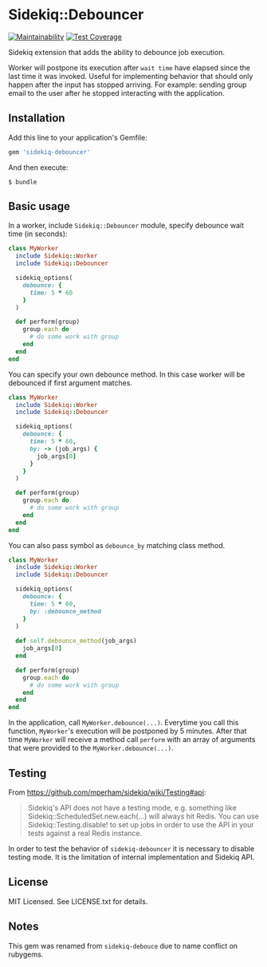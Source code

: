 # Sidekiq::Debouncer
[![Maintainability](https://api.codeclimate.com/v1/badges/a4b87d864a8a0f69d2be/maintainability)](https://codeclimate.com/github/paladinsoftware/sidekiq-debouncer/maintainability)
[![Test Coverage](https://api.codeclimate.com/v1/badges/a4b87d864a8a0f69d2be/test_coverage)](https://codeclimate.com/github/paladinsoftware/sidekiq-debouncer/test_coverage)

Sidekiq extension that adds the ability to debounce job execution.

Worker will postpone its execution after `wait time` have elapsed since the last time it was invoked. Useful for implementing behavior that should only happen after the input has stopped arriving. For example: sending group email to the user after he stopped interacting with the application.

## Installation

Add this line to your application's Gemfile:

```ruby
gem 'sidekiq-debouncer'
```

And then execute:

    $ bundle

## Basic usage

In a worker, include `Sidekiq::Debouncer` module, specify debounce wait time (in seconds):

```ruby
class MyWorker
  include Sidekiq::Worker
  include Sidekiq::Debouncer

  sidekiq_options(
    debounce: {
      time: 5 * 60
    }
  )

  def perform(group)
    group.each do
      # do some work with group
    end
  end
end
```

You can specify your own debounce method. In this case worker will be debounced if first argument matches.
```ruby
class MyWorker
  include Sidekiq::Worker
  include Sidekiq::Debouncer

  sidekiq_options(
    debounce: {
      time: 5 * 60,
      by: -> (job_args) {
        job_args[0]
      }
    }
  )

  def perform(group)
    group.each do
      # do some work with group
    end
  end
end
```

You can also pass symbol as `debounce_by` matching class method.
```ruby
class MyWorker
  include Sidekiq::Worker
  include Sidekiq::Debouncer

  sidekiq_options(
    debounce: {
      time: 5 * 60,
      by: :debounce_method
    }
  )
  
  def self.debounce_method(job_args)
    job_args[0]
  end

  def perform(group)
    group.each do
      # do some work with group
    end
  end
end
```


In the application, call `MyWorker.debounce(...)`. Everytime you call this function, `MyWorker`'s execution will be postponed by 5 minutes. After that time `MyWorker` will receive a method call `perform` with an array of arguments that were provided to the `MyWorker.debounce(...)`.

## Testing

From https://github.com/mperham/sidekiq/wiki/Testing#api:

> Sidekiq's API does not have a testing mode, e.g. something like Sidekiq::ScheduledSet.new.each(...) will always hit Redis. You can use Sidekiq::Testing.disable! to set up jobs in order to use the API in your tests against a real Redis instance.

In order to test the behavior of `sidekiq-debouncer` it is necessary to disable testing mode. It is the limitation of internal implementation and Sidekiq API.

## License

MIT Licensed. See LICENSE.txt for details.

## Notes

This gem was renamed from `sidekiq-debouce` due to name conflict on rubygems.
